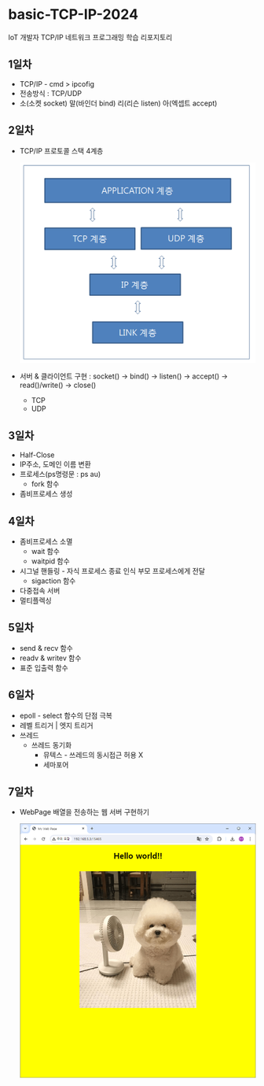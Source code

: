 # basic-TCP-IP-2024
IoT 개발자 TCP/IP 네트워크 프로그래밍 학습 리포지토리

## 1일차
- TCP/IP - cmd > ipcofig
- 전송방식 : TCP/UDP
- 소(소켓 socket) 말(바인더 bind) 리(리슨 listen) 아(엑셉트 accept)

## 2일차
- TCP/IP 프로토콜 스택 4계층
    
    ![4계층](https://raw.githubusercontent.com/LEUNSU/basic-TCP-IP-2024/main/images/001.png)

- 서버 & 클라이언트 구현 : socket() -> bind() -> listen() -> accept() -> read()/write() -> close()
    - TCP
    - UDP

## 3일차
- Half-Close
- IP주소, 도메인 이름 변환
- 프로세스(ps명령문 : ps au)
    - fork 함수 
- 좀비프로세스 생성

## 4일차
- 좀비프로세스 소멸
    - wait 함수
    - waitpid 함수
- 시그널 핸들링 - 자식 프로세스 종료 인식 부모 프로세스에게 전달
    - sigaction 함수
- 다중접속 서버
- 멀티플렉싱

## 5일차
- send & recv 함수
- readv & writev 함수
- 표준 입출력 함수

## 6일차
- epoll - select 함수의 단점 극복
- 레벨 트리거 | 엣지 트리거
- 쓰레드 
    - 쓰레드 동기화
        - 뮤텍스 - 쓰레드의 동시접근 허용 X
        - 세마포어

## 7일차
- WebPage 배열을 전송하는 웹 서버 구현하기

    ![웹서버](https://raw.githubusercontent.com/LEUNSU/basic-TCP-IP-2024/main/images/WebServer.png)